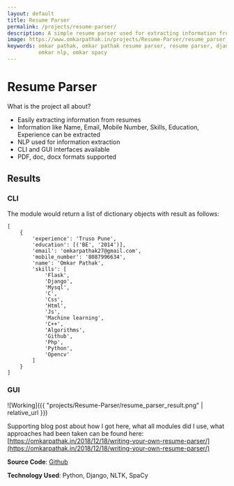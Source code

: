 ```yaml
---
layout: default
title: Resume Parser
permalink: /projects/resume-parser/
description: A simple resume parser used for extracting information from resumes
image: https://www.omkarpathak.in/projects/Resume-Parser/resume_parser_result.png
keywords: omkar pathak, omkar pathak resume parser, resume parser, django, nltk, spacy, nlp spacy, nltk nlp,
          omkar nlp, omkar spacy
---
```


# Resume Parser
What is the project all about?

- Easily extracting information from resumes
- Information like Name, Email, Mobile Number, Skills, Education, Experience can be extracted
- NLP used for information extraction
- CLI and GUI interfaces available
- PDF, doc, docx formats supported

## Results

### CLI

The module would return a list of dictionary objects with result as follows:

```
[
    {
        'experience': 'Truso Pune',
        'education': [('BE', '2014')],
        'email': 'omkarpathak27@gmail.com',
        'mobile_number': '8087996634',
        'name': 'Omkar Pathak',
        'skills': [
            'Flask',
            'Django',
            'Mysql',
            'C',
            'Css',
            'Html',
            'Js',
            'Machine learning',
            'C++',
            'Algorithms',
            'Github',
            'Php',
            'Python',
            'Opencv'
        ]
    }
]
```

### GUI

![Working]({{ "projects/Resume-Parser/resume_parser_result.png" | relative_url }})

Supporting blog post about how I got here, what all modules did I use, what approaches had been taken can be found here: [https://omkarpathak.in/2018/12/18/writing-your-own-resume-parser/](https://omkarpathak.in/2018/12/18/writing-your-own-resume-parser/)

**Source Code**: [Github](https://github.com/OmkarPathak/ResumeParser)

**Technology Used**: Python, Django, NLTK, SpaCy